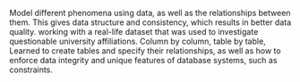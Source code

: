 Model different phenomena using data, as well as the relationships between them. This gives data structure and consistency, which results in better data quality.
working with a real-life dataset that was used to investigate questionable university affiliations. Column by column, table by table, 
Learned to create tables and specify their relationships, as well as how to enforce data integrity and unique features of database systems, such as constraints.


